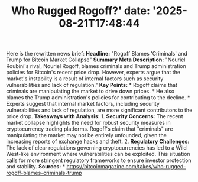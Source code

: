 ﻿---
title: "Who Rugged Rogoff?'
date: '2025-08-21T17:48:44"
category: "Markets"
summary: ""
slug: "who rugged rogoff"
source_urls:
  - "https://bitcoinmagazine.com/takes/who-rugged-rogoff-blames-criminals-trump"
seo:
  title: "Who Rugged Rogoff? | Hash n Hedge'
  description: '"
  keywords: ["news", "markets", "brief"]
---
Here is the rewritten news brief:  **Headline:** "Rogoff Blames 'Criminals' and Trump for Bitcoin Market Collapse"  **Summary Meta Description:** "Nouriel Roubini's rival, Nouriel Rogoff, blames criminals and Trump administration policies for Bitcoin's recent price drop. However, experts argue that the market's instability is a result of internal factors such as security vulnerabilities and lack of regulation."  **Key Points:**  * Rogoff claims that criminals are manipulating the market to drive down prices. * He also blames the Trump administration's policies for contributing to the decline. * Experts suggest that internal market factors, including security vulnerabilities and lack of regulation, are more significant contributors to the price drop.  **Takeaways with Analysis:**  1. **Security Concerns:** The recent market collapse highlights the need for robust security measures in cryptocurrency trading platforms. Rogoff's claim that "criminals" are manipulating the market may not be entirely unfounded, given the increasing reports of exchange hacks and theft. 2. **Regulatory Challenges:** The lack of clear regulations governing cryptocurrencies has led to a Wild West-like environment where vulnerabilities can be exploited. This situation calls for more stringent regulatory frameworks to ensure investor protection and stability.  **Sources:**  * https://bitcoinmagazine.com/takes/who-rugged-rogoff-blames-criminals-trump 
